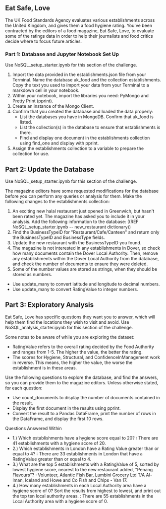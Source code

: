 ## Eat Safe, Love 
The UK Food Standards Agency evaluates various establishments across the United Kingdom, and gives them a food hygiene rating. You've been contracted by the editors of a food magazine, Eat Safe, Love, to evaluate some of the ratings data in order to help their journalists and food critics decide where to focus future articles.

### Part 1: Database and Jupyter Notebook Set Up
Use NoSQL_setup_starter.ipynb for this section of the challenge.

1. Import the data provided in the establishments.json file from your Terminal. Name the database uk_food and the collection establishments. Copy the text you used to import your data from your Terminal to a markdown cell in your notebook.
2. Within your notebook, import the libraries you need: PyMongo and Pretty Print (pprint).
3. Create an instance of the Mongo Client.
4. Confirm that you created the database and loaded the data properly:
   - List the databases you have in MongoDB. Confirm that uk_food is listed.
   - List the collection(s) in the database to ensure that establishments is there.
   - Find and display one document in the establishments collection using find_one and display with pprint.
5. Assign the establishments collection to a variable to prepare the collection for use.

## Part 2: Update the Database
Use NoSQL_setup_starter.ipynb for this section of the challenge.

The magazine editors have some requested modifications for the database before you can perform any queries or analysis for them. Make the following changes to the establishments collection:
  1. An exciting new halal restaurant just opened in Greenwich, but hasn't been rated yet. The magazine has asked you       to include it in your analysis. Add the following information to the database: ((REF NoSQL_setup_starter.ipynb --      new_restaurant dictionary))
2. Find the BusinessTypeID for "Restaurant/Cafe/Canteen" and return only the BusinessTypeID and BusinessType fields.
3. Update the new restaurant with the BusinessTypeID you found.
4. The magazine is not interested in any establishments in Dover, so check how many documents contain the Dover Local Authority. Then, remove any establishments within the Dover Local Authority from the database, and check the number of documents to ensure they were deleted.
5. Some of the number values are stored as strings, when they should be stored as numbers.
  - Use update_many to convert latitude and longitude to decimal numbers.
  - Use update_many to convert RatingValue to integer numbers.

## Part 3: Exploratory Analysis
Eat Safe, Love has specific questions they want you to answer, which will help them find the locations they wish to visit and avoid.
Use NoSQL_analysis_starter.ipynb for this section of the challenge.

Some notes to be aware of while you are exploring the dataset:
   - RatingValue refers to the overall rating decided by the Food Authority and ranges from 1-5. The higher the value,      the better the rating.
   - The scores for Hygiene, Structural, and ConfidenceInManagement work in reverse. This means, the higher the value, 
     the worse the establishment is in these areas.

Use the following questions to explore the database, and find the answers, so you can provide them to the magazine editors. Unless otherwise stated, for each question:
  - Use count_documents to display the number of documents contained in the result.
  - Display the first document in the results using pprint.
  - Convert the result to a Pandas DataFrame, print the number of rows in the DataFrame, and display the first 10 rows.

Questions Answered Within 
   - 1.) Which establishments have a hygiene score equal to 20? : There are 41 establishments with a hygiene score of 20.
   - 2.) Which establishments in London have a Rating Value greater than or equal to 4? : There are 33 establishments in                London that have a RatingValue greater than or equal to 4.
   - 3.) What are the top 5 establishments with a RatingValue of 5, sorted by lowest hygiene score, nearest to the new                  restaurant added, "Penang Flavours"? : Volunteer, Atlantic Fish Bar, Lumbini Grocery Ltd T/A Al-Iman, Iceland and             Howe and Co Fish and Chips - Van 17. 
   - 4.) How many establishments in each Local Authority area have a hygiene score of 0? Sort the results from highest to              lowest, and print out the top ten local authority areas. : There are 55 establishments in the Local Authority area            with a hygiene score of 0.

